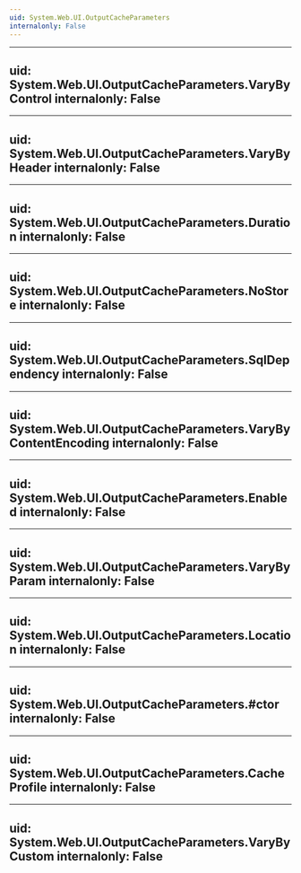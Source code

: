 ```yaml
---
uid: System.Web.UI.OutputCacheParameters
internalonly: False
---
```


---
uid: System.Web.UI.OutputCacheParameters.VaryByControl
internalonly: False
---

---
uid: System.Web.UI.OutputCacheParameters.VaryByHeader
internalonly: False
---

---
uid: System.Web.UI.OutputCacheParameters.Duration
internalonly: False
---

---
uid: System.Web.UI.OutputCacheParameters.NoStore
internalonly: False
---

---
uid: System.Web.UI.OutputCacheParameters.SqlDependency
internalonly: False
---

---
uid: System.Web.UI.OutputCacheParameters.VaryByContentEncoding
internalonly: False
---

---
uid: System.Web.UI.OutputCacheParameters.Enabled
internalonly: False
---

---
uid: System.Web.UI.OutputCacheParameters.VaryByParam
internalonly: False
---

---
uid: System.Web.UI.OutputCacheParameters.Location
internalonly: False
---

---
uid: System.Web.UI.OutputCacheParameters.#ctor
internalonly: False
---

---
uid: System.Web.UI.OutputCacheParameters.CacheProfile
internalonly: False
---

---
uid: System.Web.UI.OutputCacheParameters.VaryByCustom
internalonly: False
---
